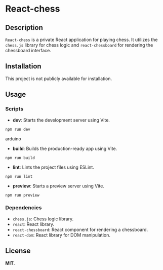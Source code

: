 # React-chess

## Description

`React-chess` is a private React application for playing chess. It utilizes the `chess.js` library for chess logic and `react-chessboard` for rendering the chessboard interface.

## Installation

This project is not publicly available for installation.

## Usage

### Scripts

- **dev**: Starts the development server using Vite.

`npm run dev`

arduino

- **build**: Builds the production-ready app using Vite.

`npm run build`


- **lint**: Lints the project files using ESLint.

`npm run lint`


- **preview**: Starts a preview server using Vite.

`npm run preview`


### Dependencies

- `chess.js`: Chess logic library.
- `react`: React library.
- `react-chessboard`: React component for rendering a chessboard.
- `react-dom`: React library for DOM manipulation.


## License

**MIT**.
